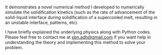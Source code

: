 It demonstrates a novel numerical method I developed to numerically simulate the solidification kinetics (such as the rate of advancement of the solid-liquid interface during solidification 
of a supercooled melt, resulting in an unstable interface, patterns, etc).

I have briefly explained the underlying physics along with Python codes. Please feel free to contact me at sbn.adh@gmail.com if you want help in understanding the theory and implementing this method to solve your problem.
